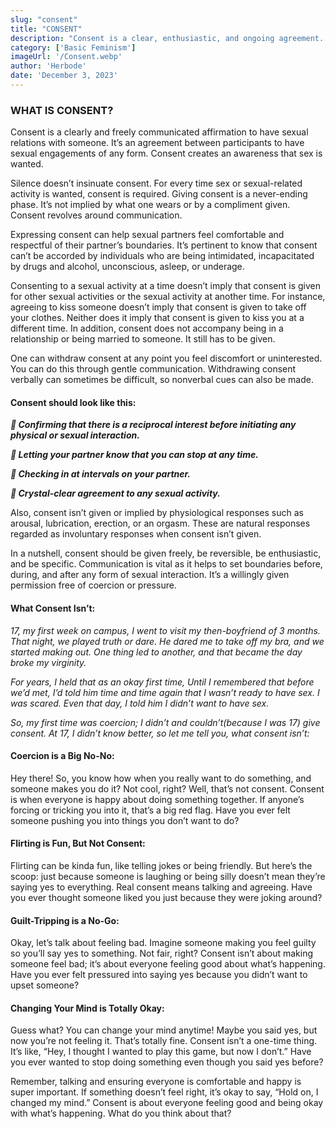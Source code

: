 ```yaml
---
slug: "consent"
title: "CONSENT"
description: "Consent is a clear, enthusiastic, and ongoing agreement. It must be freely given, reversible, and cannot be assumed. Coercion, pressure, or guilt-tripping are not consent. Communication and respect are key."
category: ['Basic Feminism']
imageUrl: '/Consent.webp'
author: 'Herbode'
date: 'December 3, 2023'
---
```


### WHAT IS CONSENT?

Consent is a clearly and freely communicated affirmation to have sexual relations with someone. It’s an agreement between participants to have sexual engagements of any form. Consent creates an awareness that sex is wanted.

Silence doesn’t insinuate consent. For every time sex or sexual-related activity is wanted, consent is required. Giving consent is a never-ending phase. It’s not implied by what one wears or by a compliment given. Consent revolves around communication.

Expressing consent can help sexual partners feel comfortable and respectful of their partner’s boundaries. It’s pertinent to know that consent can’t be accorded by individuals who are being intimidated, incapacitated by drugs and alcohol, unconscious, asleep, or underage.

Consenting to a sexual activity at a time doesn’t imply that consent is given for other sexual activities or the sexual activity at another time. For instance, agreeing to kiss someone doesn’t imply that consent is given to take off your clothes. Neither does it imply that consent is given to kiss you at a different time. In addition, consent does not accompany being in a relationship or being married to someone. It still has to be given.

One can withdraw consent at any point you feel discomfort or uninterested. You can do this through gentle communication. Withdrawing consent verbally can sometimes be difficult, so nonverbal cues can also be made.

#### Consent should look like this:

**_💚 Confirming that there is a reciprocal interest before initiating any physical or sexual interaction._**

**_💚 Letting your partner know that you can stop at any time._**

**_💚 Checking in at intervals on your partner._**

**_💚 Crystal-clear agreement to any sexual activity._**

Also, consent isn’t given or implied by physiological responses such as arousal, lubrication, erection, or an orgasm. These are natural responses regarded as involuntary responses when consent isn’t given.

In a nutshell, consent should be given freely, be reversible, be enthusiastic, and be specific. Communication is vital as it helps to set boundaries before, during, and after any form of sexual interaction. It’s a willingly given permission free of coercion or pressure.

#### What Consent Isn’t:

*17, my first week on campus, I went to visit my then-boyfriend of 3 months. That night, we played truth or dare. He dared me to take off my bra, and we started making out. One thing led to another, and that became the day broke my virginity.*

_For years, I held that as an okay first time, Until I remembered that before we’d met, I’d told him time and time again that I wasn’t ready to have sex. I was scared. Even that day, I told him I didn’t want to have sex._

_So, my first time was coercion; I didn’t and couldn’t(because I was 17) give consent. At 17, I didn’t know better, so let me tell you, what consent isn’t:_

#### Coercion is a Big No-No:
Hey there! So, you know how when you really want to do something, and someone makes you do it? Not cool, right? Well, that’s not consent. Consent is when everyone is happy about doing something together. If anyone’s forcing or tricking you into it, that’s a big red flag. Have you ever felt someone pushing you into things you don’t want to do?

#### Flirting is Fun, But Not Consent:
Flirting can be kinda fun, like telling jokes or being friendly. But here’s the scoop: just because someone is laughing or being silly doesn’t mean they’re saying yes to everything. Real consent means talking and agreeing. Have you ever thought someone liked you just because they were joking around?

#### Guilt-Tripping is a No-Go:
Okay, let’s talk about feeling bad. Imagine someone making you feel guilty so you’ll say yes to something. Not fair, right? Consent isn’t about making someone feel bad; it’s about everyone feeling good about what’s happening. Have you ever felt pressured into saying yes because you didn’t want to upset someone?

#### Changing Your Mind is Totally Okay:
Guess what? You can change your mind anytime! Maybe you said yes, but now you’re not feeling it. That’s totally fine. Consent isn’t a one-time thing. It’s like, “Hey, I thought I wanted to play this game, but now I don’t.” Have you ever wanted to stop doing something even though you said yes before?

Remember, talking and ensuring everyone is comfortable and happy is super important. If something doesn’t feel right, it’s okay to say, “Hold on, I changed my mind.” Consent is about everyone feeling good and being okay with what’s happening. What do you think about that?    